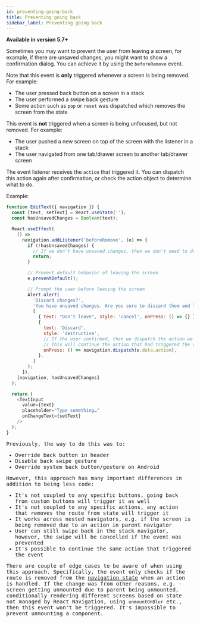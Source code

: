```yaml
---
id: preventing-going-back
title: Preventing going back
sidebar_label: Preventing going back
---
```


**Available in version 5.7+**

Sometimes you may want to prevent the user from leaving a screen, for example, if there are unsaved changes, you might want to show a confirmation dialog. You can achieve it by using the `beforeRemove` event.

Note that this event is **only** triggered whenever a screen is being removed. For example:

- The user pressed back button on a screen in a stack
- The user performed a swipe back gesture
- Some action such as `pop` or `reset` was dispatched which removes the screen from the state

This event is **not** triggered when a screen is being unfocused, but not removed. For example:

- The user pushed a new screen on top of the screen with the listener in a stack
- The user navigated from one tab/drawer screen to another tab/drawer screen

The event listener receives the `action` that triggered it. You can dispatch this action again after confirmation, or check the action object to determine what to do.

Example:

<samp id="prevent-going-back" />

```js
function EditText({ navigation }) {
  const [text, setText] = React.useState('');
  const hasUnsavedChanges = Boolean(text);

  React.useEffect(
    () =>
      navigation.addListener('beforeRemove', (e) => {
        if (!hasUnsavedChanges) {
          // If we don't have unsaved changes, then we don't need to do anything
          return;
        }

        // Prevent default behavior of leaving the screen
        e.preventDefault();

        // Prompt the user before leaving the screen
        Alert.alert(
          'Discard changes?',
          'You have unsaved changes. Are you sure to discard them and leave the screen?',
          [
            { text: "Don't leave", style: 'cancel', onPress: () => {} },
            {
              text: 'Discard',
              style: 'destructive',
              // If the user confirmed, then we dispatch the action we blocked earlier
              // This will continue the action that had triggered the removal of the screen
              onPress: () => navigation.dispatch(e.data.action),
            },
          ]
        );
      }),
    [navigation, hasUnsavedChanges]
  );

  return (
    <TextInput
      value={text}
      placeholder="Type something…"
      onChangeText={setText}
    />
  );
}
```

Previously, the way to do this was to:

- Override back button in header
- Disable back swipe gesture
- Override system back button/gesture on Android

However, this approach has many important differences in addition to being less code:

- It's not coupled to any specific buttons, going back from custom buttons will trigger it as well
- It's not coupled to any specific actions, any action that removes the route from state will trigger it
- It works across nested navigators, e.g. if the screen is being removed due to an action in parent navigator
- User can still swipe back in the stack navigator, however, the swipe will be cancelled if the event was prevented
- It's possible to continue the same action that triggered the event

There are couple of edge cases to be aware of when using this approach. Specifically, the event only checks if the route is removed from the [navigation state](navigation-state.md) when an action is handled. If the change was from other reasons, e.g. - screen getting unmounted due to parent being unmounted, conditionally rendering different screens based on state not managed by React Navigation, using `unmountOnBlur` etc., then this event won't be triggered. It's impossible to prevent unmounting a component.

